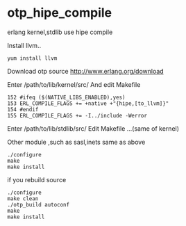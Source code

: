 # otp_hipe_compile
erlang kernel,stdlib use hipe compile

Install llvm..

```shell
yum install llvm
```

Download otp source http://www.erlang.org/download

Enter /path/to/lib/kernel/src/
And edit Makefile

```shell
152 #ifeq ($(NATIVE_LIBS_ENABLED),yes)
153 ERL_COMPILE_FLAGS += +native +"{hipe,[to_llvm]}"
154 #endif
155 ERL_COMPILE_FLAGS += -I../include -Werror
```

Enter /path/to/lib/stdlib/src/
Edit Makefile ...(same of kernel)


Other module ,such as sasl,inets same as above

```shell
./configure
make
make install
```

if you rebuild source
```shell
./configure
make clean
./otp_build autoconf
make
make install
```
